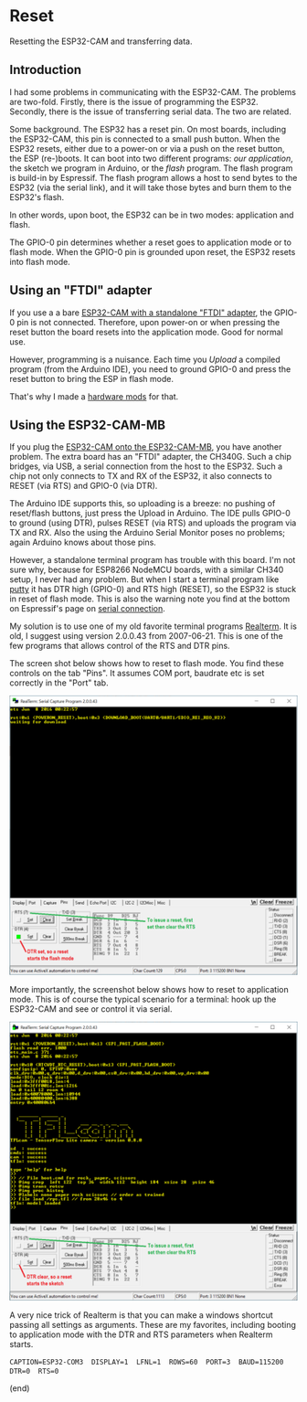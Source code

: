 # Reset
Resetting the ESP32-CAM and transferring data.

## Introduction

I had some problems in communicating with the ESP32-CAM.
The problems are two-fold. Firstly, there is the issue of programming the ESP32. 
Secondly, there is the issue of transferring serial data.
The two are related.

Some background. The ESP32 has a reset pin. On most boards, including the ESP32-CAM, this pin is connected to a small push button.
When the ESP32 resets, either due to a power-on or via a push on the reset button, the ESP (re-)boots. It can boot into two different programs: 
_our application_, the sketch we program in Arduino, or the _flash_ program. The flash program is build-in by Espressif. 
The flash program allows a host to send bytes to the ESP32 (via the serial link), and it will take those bytes and burn them to the ESP32's flash.

In other words, upon boot, the ESP32 can be in two modes: application and flash.

The GPIO-0 pin determines whether a reset goes to application mode or to flash mode. 
When the GPIO-0 pin is grounded upon reset, the ESP32 resets into flash mode.


## Using an "FTDI" adapter

If you use a a bare [ESP32-CAM with a standalone "FTDI" adapter](https://www.aliexpress.com/item/4000016600649.html), the GPIO-0 pin is not connected.
Therefore, upon power-on or when pressing the reset button the board resets into the application mode. 
Good for normal use.

However, programming is a nuisance.
Each time you _Upload_ a compiled program (from the Arduino IDE), 
you need to ground GPIO-0 and press the reset button to bring the ESP in flash mode.

That's why I made a [hardware mods](../hwmods) for that.


## Using the ESP32-CAM-MB 

If you plug the [ESP32-CAM onto the ESP32-CAM-MB](https://www.aliexpress.com/item/1005001810692306.html), you have another problem. 
The extra board has an "FTDI" adapter, the CH340G. Such a chip bridges, via USB, a serial connection from the host to the ESP32.
Such a chip not only connects to TX and RX of the ESP32, it also connects to RESET (via RTS) and GPIO-0 (via DTR).

The Arduino IDE supports this, so uploading is a breeze: no pushing of reset/flash buttons, just press the Upload in Arduino.
The IDE pulls GPIO-0 to ground (using DTR), pulses RESET (via RTS) and uploads the program via TX and RX.
Also the using the Arduino Serial Monitor poses no problems; again Arduino knows about those pins.

However, a standalone terminal program has trouble with this board. 
I'm not sure why, because for ESP8266 NodeMCU boards, with a similar CH340 setup, I never had any problem.
But when I start a terminal program like [putty](https://www.putty.org/) 
it has DTR high (GPIO-0) and RTS high (RESET), so the ESP32 is stuck in reset of flash mode.
This is also the warning note you find at the bottom on Espressif's page on 
[serial connection](https://docs.espressif.com/projects/esp-idf/en/latest/esp32/get-started/establish-serial-connection.html).

My solution is to use one of my old favorite terminal programs [Realterm](https://realterm.sourceforge.io/).
It is old, I suggest using version 2.0.0.43 from 	2007-06-21. This is one of the few programs that allows control of the
RTS and DTR pins.

The screen shot below shows how to reset to flash mode.
You find these controls on the tab "Pins".
It assumes COM port, baudrate etc is set correctly in the "Port" tab.

![Reset to flash](reset-to-flash.png)

More importantly, the screenshot below shows how to reset to application mode. 
This is of course the typical scenario for a terminal: hook up the ESP32-CAM and see or control it via serial.

![Reset to application](reset-to-application.png)

A very nice trick of Realterm is that you can make a windows shortcut passing all settings as arguments.
These are my favorites, including booting to application mode with the DTR and RTS parameters when Realterm starts.

```
CAPTION=ESP32-COM3  DISPLAY=1  LFNL=1  ROWS=60  PORT=3  BAUD=115200  DTR=0  RTS=0
```

(end)